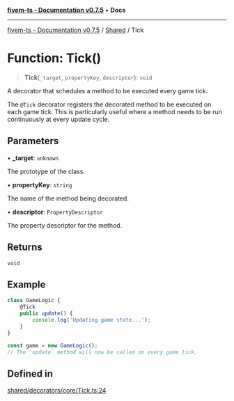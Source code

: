 [**fivem-ts - Documentation v0.7.5**](../../../README.md) • **Docs**

***

[fivem-ts - Documentation v0.7.5](../../../README.md) / [Shared](../README.md) / Tick

# Function: Tick()

> **Tick**(`_target`, `propertyKey`, `descriptor`): `void`

A decorator that schedules a method to be executed every game tick.

The `@Tick` decorator registers the decorated method to be executed on each game tick. This is particularly useful
where a method needs to be run continuously at every update cycle.

## Parameters

• **\_target**: `unknown`

The prototype of the class.

• **propertyKey**: `string`

The name of the method being decorated.

• **descriptor**: `PropertyDescriptor`

The property descriptor for the method.

## Returns

`void`

## Example

```ts
class GameLogic {
    @Tick
    public update() {
        console.log('Updating game state...');
    }
}

const game = new GameLogic();
// The `update` method will now be called on every game tick.
```

## Defined in

[shared/decorators/core/Tick.ts:24](https://github.com/Purpose-Dev/fivem-ts/blob/main/src/shared/decorators/core/Tick.ts#L24)
